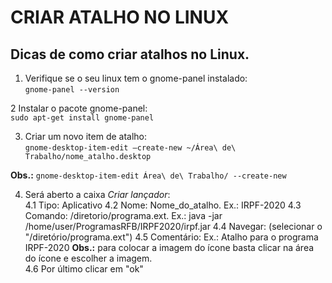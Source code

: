 # CRIAR ATALHO NO LINUX

## Dicas de como criar atalhos no Linux.

1. Verifique se o seu linux tem o gnome-panel instalado:  
`gnome-panel --version`

2 Instalar o pacote gnome-panel:  
`sudo apt-get install gnome-panel`

3. Criar um novo item de atalho:  
`gnome-desktop-item-edit –create-new ~/Área\ de\ Trabalho/nome_atalho.desktop`

**Obs.:** `gnome-desktop-item-edit Área\ de\ Trabalho/ --create-new`  

4. Será aberto a caixa *Criar lançador*:  
4.1 Tipo: Aplicativo
4.2 Nome: Nome_do_atalho. Ex.: IRPF-2020
4.3 Comando: <comando> /diretorio/programa.ext. Ex.: java -jar /home/user/ProgramasRFB/IRPF2020/irpf.jar
4.4 Navegar: (selecionar o "/diretório/programa.ext")
4.5 Comentário: Ex.: Atalho para o programa IRPF-2020
**Obs.:** para colocar a imagem do ícone basta clicar na área do ícone e escolher a imagem.  
4.6 Por último clicar em "ok"
